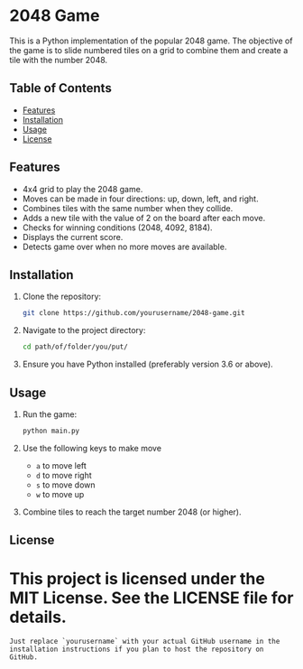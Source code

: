 # 2048 Game

This is a Python implementation of the popular 2048 game. The objective of the game is to slide numbered tiles on a grid to combine them and create a tile with the number 2048.

## Table of Contents

- [Features](#features)
- [Installation](#installation)
- [Usage](#usage)
- [License](#license)

## Features

- 4x4 grid to play the 2048 game.
- Moves can be made in four directions: up, down, left, and right.
- Combines tiles with the same number when they collide.
- Adds a new tile with the value of 2 on the board after each move.
- Checks for winning conditions (2048, 4092, 8184).
- Displays the current score.
- Detects game over when no more moves are available.

## Installation

1. Clone the repository:

   ```bash
   git clone https://github.com/yourusername/2048-game.git

2. Navigate to the project directory:

   ```bash
   cd path/of/folder/you/put/

3. Ensure you have Python installed (preferably version 3.6 or above).

## Usage

1. Run the game:

   ```bash
   python main.py

2. Use the following keys to make move
   - `a` to move left
   - `d` to move right
   - `s` to move down
   - `w` to move up

3. Combine tiles to reach the target number 2048 (or higher).

## License 
# This project is licensed under the MIT License. See the LICENSE file for details.
```vbnet
Just replace `yourusername` with your actual GitHub username in the installation instructions if you plan to host the repository on GitHub.

   
